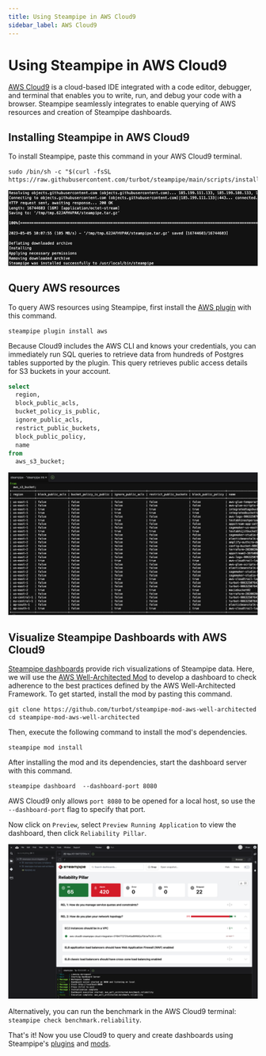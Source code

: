 ```yaml
---
title: Using Steampipe in AWS Cloud9
sidebar_label: AWS Cloud9
---
```

# Using Steampipe in AWS Cloud9

[AWS Cloud9](https://aws.amazon.com/cloud9/) is a cloud-based IDE integrated with a code editor, debugger, and terminal that enables you to write, run, and debug your code with a browser. Steampipe seamlessly integrates to enable querying of AWS resources and creation of Steampipe dashboards.

## Installing Steampipe in AWS Cloud9

To install Steampipe, paste this command in your AWS Cloud9 terminal.

```
sudo /bin/sh -c "$(curl -fsSL https://raw.githubusercontent.com/turbot/steampipe/main/scripts/install.sh)"
```

<div style={{"marginBottom":"2em","borderWidth":"thin", "borderStyle":"solid", "borderColor":"lightgray", "padding":"20px", "width":"100%"}}>
<img alt="cloud9-install-steampipe" src="/images/docs/ci-cd-pipelines/cloud9-install-steampipe.png" />
</div>

## Query AWS resources

To query AWS resources using Steampipe, first install the [AWS plugin](https://hub.steampipe.io/plugins/turbot/aws) with this command.

```
steampipe plugin install aws
```

Because Cloud9 includes the AWS CLI and knows your credentials, you can immediately run SQL queries to retrieve data from hundreds of Postgres tables supported by the plugin. This query retrieves public access details for S3 buckets in your account.

```sql
select
  region,
  block_public_acls,
  bucket_policy_is_public,
  ignore_public_acls,
  restrict_public_buckets,
  block_public_policy,
  name
from
  aws_s3_bucket;
```

<div style={{"marginBottom":"2em","borderWidth":"thin", "borderStyle":"solid", "borderColor":"lightgray", "padding":"20px", "width":"100%"}}>
<img alt="s3-public-access-preview" src="/images/docs/ci-cd-pipelines/cloud9-s3-public-access-preview.png" />
</div>

## Visualize Steampipe Dashboards with AWS Cloud9

[Steampipe dashboards](https://steampipe.io/docs/dashboard/overview) provide rich visualizations of Steampipe data. Here, we will use the [AWS Well-Architected Mod](https://hub.steampipe.io/mods/turbot/aws_well_architected) to develop a dashboard to check adherence to the best practices defined by the AWS Well-Architected Framework. To get started, install the mod by pasting this command.

```
git clone https://github.com/turbot/steampipe-mod-aws-well-architected
cd steampipe-mod-aws-well-architected
```

Then, execute the following command to install the mod's dependencies.

```
steampipe mod install
```

After installing the mod and its dependencies, start the dashboard server with this command.

```
steampipe dashboard  --dashboard-port 8080
```

AWS Cloud9 only allows `port 8080` to be opened for a local host, so use the `--dashboard-port` flag to specify that port.

Now click on `Preview`, select `Preview Running Application` to view the dashboard, then click `Reliability Pillar`.

<div style={{"marginBottom":"2em","borderWidth":"thin", "borderStyle":"solid", "borderColor":"lightgray", "padding":"20px", "width":"100%"}}>
<img alt="well-architected-dashboard-preview" src="/images/docs/ci-cd-pipelines/cloud9-well-architected-dashboard-preview.png" />
</div>

Alternatively, you can run the benchmark in the AWS Cloud9 terminal: `steampipe check benchmark.reliability`.

That's it! Now you use Cloud9 to query and create dashboards using Steampipe's [plugins](https://hub.steampipe.io/plugins) and [mods](https://hub.steampipe.io/mods).
